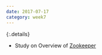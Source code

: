 ```yaml
---
date: 2017-07-17
category: week7
---
```

{:.details}
- Study on Overview of [Zookeeper](https://zookeeper.apache.org/doc/trunk/)
